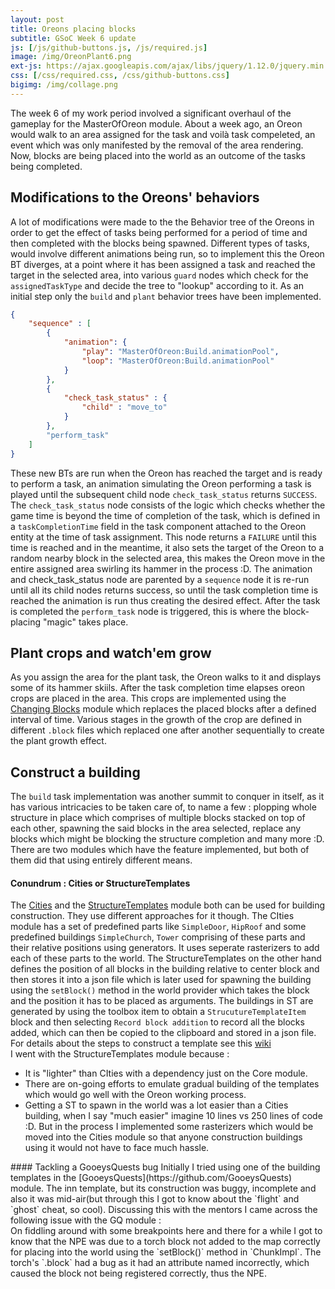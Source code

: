 ```yaml
---
layout: post
title: Oreons placing blocks
subtitle: GSoC Week 6 update
js: [/js/github-buttons.js, /js/required.js]
image: /img/OreonPlant6.png
ext-js: https://ajax.googleapis.com/ajax/libs/jquery/1.12.0/jquery.min.js
css: [/css/required.css, /css/github-buttons.css]
bigimg: /img/collage.png
---
```

The week 6 of my work period involved a significant overhaul of the gameplay for the MasterOfOreon module. About a week ago, an Oreon would walk to an area assigned for the task and voilà task compeleted, an event which was only manifested by the removal of the area rendering.
 Now, blocks are being placed into the world as an outcome of the tasks being completed.
## Modifications to the Oreons' behaviors
A lot of modifications were made to the the Behavior tree of the Oreons in order to get the effect of tasks being performed for a period of time and then completed with the blocks being spawned. Different types of tasks, would involve different animations being run, so to implement this
the Oreon BT diverges, at a point where it has been assigned a task and reached the target in the selected area, into various `guard` nodes which check for the `assignedTaskType` and decide the tree to "lookup" according to it. As an initial step only the `build` and `plant` behavior trees have
been implemented. 
```json
{
    "sequence" : [
        {
            "animation": {
                "play": "MasterOfOreon:Build.animationPool",
                "loop": "MasterOfOreon:Build.animationPool"
            }
        },
        {
            "check_task_status" : {
                "child" : "move_to"
            }
        },
        "perform_task"
    ]
}
```
These new BTs are run when the Oreon has reached the target and is ready to perform a task, an animation simulating the Oreon performing a task is played until the subsequent child node `check_task_status` returns `SUCCESS`. The `check_task_status` node
consists of the logic which checks whether the game time is beyond the time of completion of the task, which is defined in a `taskCompletionTime` field in the task component attached to the Oreon entity at the time of task assignment. This node returns a `FAILURE` until this time is 
reached and in the meantime, it also sets the target of the Oreon to a random nearby block in the selected area, this makes the Oreon move in the entire assigned area swirling its hammer in the process :D. The animation and check_task_status node are parented by a `sequence` node
 it is re-run until all its child nodes returns success, so until the task completion time is reached the animation is run thus creating the desired effect. After the task is completed the `perform_task` node is triggered, this is where the block-placing "magic" takes place.

## Plant crops and watch'em grow
As you assign the area for the plant task, the Oreon walks to it and displays some of its hammer skiils. After the task completion time elapses oreon crops are placed in the area. This crops are implemented using the [Changing Blocks](https://github.com/Terasology/ChangingBlocks) module
which replaces the placed blocks after a defined interval of time. Various stages in the growth of the crop are defined in different `.block` files which replaced one after another sequentially to create the plant growth effect.

## Construct a building
The `build` task implementation was another summit to conquer in itself, as it has various intricacies to be taken care of, to name a few : plopping whole structure in place which comprises of multiple blocks stacked on top of each other, spawning the said blocks in the area selected, 
replace any blocks which might be blocking the structure completion and many more :D. There are two modules which have the feature implemented, but both of them did that using entirely different means.
#### Conundrum : Cities or StructureTemplates
The [Cities](https://github.com/Terasology/Cities) and the [StructureTemplates](https://github.com/Terasology/StructureTemplates) module both can be used for building construction. They use different approaches for it though. The CIties module has a set of predefined parts like
`SimpleDoor`, `HipRoof` and some predefined buildings `SimpleChurch`, `Tower` comprising of these parts and their relative positions using generators. It uses seperate rasterizers to add each of these parts to the world. The StructureTemplates on the other hand defines the position
of all blocks in the building relative to center block and then stores it into a json file which is later used for spawning the building using the `setBlock()` method in the world provider which takes the block and the position it has to be placed as arguments. The buildings in ST are generated
by using the toolbox item to obtain a `StrucutureTemplateItem` block and then selecting `Record block addition` to record all the blocks added, which can then be copied to the clipboard and stored in a json file. For details about the steps to construct a template see this [wiki](https://github.com/Terasology/StructureTemplates#how-to-viewedit-existing-structure-templates-ingame)  
I went with the StructureTemplates module because : 
- It is "lighter" than CIties with a dependency just on the Core module.
- There are on-going efforts to emulate gradual building of the templates which would go well with the Oreon working process.
- Getting a ST to spawn in the world was a lot easier than a Cities building, when I say "much easier" imagine 10 lines vs 250 lines of code :D. But in the process I implemented some rasterizers which would be moved into the Cities module so that anyone construction buildings using it
would not have to face much hassle.
<div class="github-buttons" url="https://github.com/Terasology/MasterOfOreon/pull/11"></div>
#### Tackling a GooeysQuests bug
Initially I tried using one of the building templates in the [GooeysQuests](https://github.com/GooeysQuests) module. The inn template, but its construction was buggy, incomplete and also it was mid-air(but through this I got to know about the `flight` and `ghost` cheat, so cool).
Discussing this with the mentors I came across the following issue with the GQ module :
<div class="github-buttons" url="https://github.com/MovingBlocks/Terasology/issues/3390"></div>
On fiddling around with some breakpoints here and there for a while I got to know that the NPE was due to a torch block not added to the map correctly for placing into the world using the `setBlock()` method in `ChunkImpl`. The torch's `.block` had a bug as it had an attribute named 
incorrectly, which caused the block not being registered correctly, thus the NPE.
<div class="github-buttons" url="https://github.com/MovingBlocks/Terasology/pull/3401"></div>